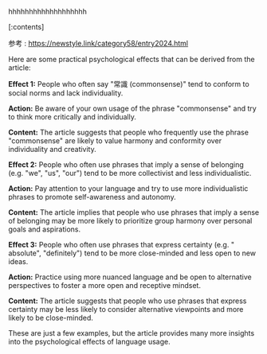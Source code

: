 

hhhhhhhhhhhhhhhhhhh
    
[:contents]

参考 : https://newstyle.link/category58/entry2024.html

Here are some practical psychological effects that can be derived from the article:

**Effect 1:** People who often say "常識 (commonsense)" tend to conform to social norms and lack individuality.

**Action:** Be aware of your own usage of the phrase "commonsense" and try to think more critically and individually.

**Content:** The article suggests that people who frequently use the phrase "commonsense" are likely to value harmony and conformity over individuality and creativity.

**Effect 2:** People who often use phrases that imply a sense of belonging (e.g. "we", "us", "our") tend to be more collectivist and less individualistic.

**Action:** Pay attention to your language and try to use more individualistic phrases to promote self-awareness and autonomy.

**Content:** The article implies that people who use phrases that imply a sense of belonging may be more likely to prioritize group harmony over personal goals and aspirations.

**Effect 3:** People who often use phrases that express certainty (e.g. " absolute", "definitely") tend to be more close-minded and less open to new ideas.

**Action:** Practice using more nuanced language and be open to alternative perspectives to foster a more open and receptive mindset.

**Content:** The article suggests that people who use phrases that express certainty may be less likely to consider alternative viewpoints and more likely to be close-minded.

These are just a few examples, but the article provides many more insights into the psychological effects of language usage.

    